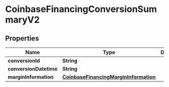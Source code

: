 
# CoinbaseFinancingConversionSummaryV2

## Properties
Name | Type | Description | Notes
------------ | ------------- | ------------- | -------------
**conversionId** | **String** |  |  [optional]
**conversionDatetime** | **String** |  |  [optional]
**marginInformation** | [**CoinbaseFinancingMarginInformation**](CoinbaseFinancingMarginInformation.md) |  |  [optional]



